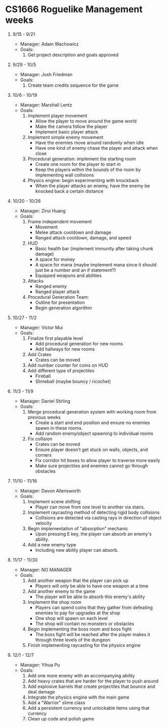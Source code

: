 # CS1666 Roguelike Management weeks

1. 9/15 - 9/21
	* Manager: Adam Wachowicz
	* Goals:
		1. Get project description and goals approved
1. 9/29 - 10/5
	* Manager: Josh Friedman
	* Goals:
		1. Create team credits sequence for the game
1. 10/6 - 10/19
	* Manager: Marshall Lentz
	* Goals:
		1. Implement player movement
			* Allow the player to move around the game world
			* Make the camera follow the player
			* Implement basic player attack
		2. Implement simple enemy movement
			* Have the enemies move around randomly when idle
			* Have one kind of enemy chase the player and attack when close
		3. Procedural generation: implement the starting room
			* Create one room for the player to start in
			* Keep the players within the bounds of the room by implementing wall collisions
		4. Physics engine: begin experimenting with knockback
			* When the player attacks an enemy, have the enemy be knocked back a certain distance
1. 10/20 - 10/26
	* Manager: Zirui Huang
	* Goals:
		1. Frame independent movement
		     * Movement 
		     * Melee attack cooldown and damage
		     * Ranged attack cooldown, damage, and speed
		2. HUD 
		     * Basic health bar (implement immunity after taking chunk damage)
   		     * A space for money
   		     * A space for mana (maybe implement mana since it should just be a number and an if statement?)
   		     * Equipped weapons and abilities
		3. Attacks
		     * Ranged enemy
		     * Ranged player attack
		4. Procedural Generation Team:
		    * Outline for presentation
		    * Begin generation algorithm
		
1. 10/27 - 11/2
	* Manager: Victor Mui
	* Goals:
		1. Finalize first playable level
		    * Add procedural generation for new rooms
		    * Add hallways for new rooms
		2. Add Crates
		    * Crates can be moved
		3. Add number counter for coins on HUD
		4. Add different type of projectiles
		    * Fireball
		    * Slimeball (maybe bouncy / ricochet)
1. 11/3 - 11/9
	* Manager: Daniel Stirling
	* Goals:
		1. Merge procedural generation system with working room from previous weeks
		    * Create a start and end position and ensure no enemies spawn in these rooms. 
		    * Add random enemy/object spawning to individual rooms 
		2. Fix collision
		    * Crates can be moved
		    * Ensure player doesn’t get stuck on walls, objects, and corners 
		    * Fix corridor hit boxes to allow player to traverse more easily
		    * Make sure projectiles and enemies cannot go through obstacles
1. 11/10 - 11/16
	* Manager: Davon Allensworth
	* Goals:
		1. Implement scene shifting
		    * Player can move from one level to another via stairs.
		2. Implement raycasting method of detecting rigid body collisions
		    * Collisions are detected via casting rays in direction of object velocity
        3. Begin implementation of "absorption" mechanic
            * Upon pressing E key, the player can absorb an enemy's ability.
        4. Add a new enemy type
            * Including new ability player can absorb.
        
1. 11/17 - 11/30
	* Manager: NO MANAGER
	* Goals:
		1. Add another weapon that the player can pick up
			* Players will only be able to have one weapon at a time
		2. Add another enemy to the game
			* The player will be able to absorb this enemy's ability
		3. Implement the shop room
			* Players can spend coins that they gather from defeating enemies to pay for upgrades at the shop
			* One shop will spawn on each level
			* The shop will contain no monsters or obstacles
		4. Begin implementing the boss room and boss fight
			* The boss fight will be reached after the player makes it through three levels of the dungeon
		5. Finish implementing raycasting for the physics engine
1. 12/1 - 12/7
	* Manager: Yihua Pu
	* Goals:
		1. Add one more enemy with an accompanying ability
		2. Add heavy crates that are harder for the player to push around
		3. Add explosive barrels that create projectiles that bounce and deal damage
		4. Integrate the physics engine with the main game
		5. Add a "Warrior" slime class
		6. Add a persistent currency and unlockable items using that currency
		7. Clean up code and polish game

